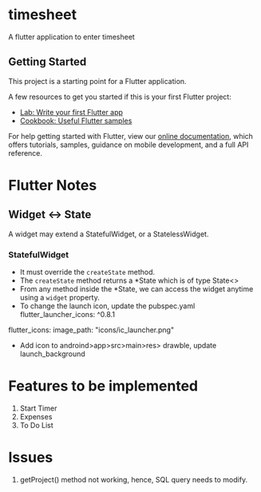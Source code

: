 # timesheet

A flutter application to enter timesheet

## Getting Started

This project is a starting point for a Flutter application.

A few resources to get you started if this is your first Flutter project:

- [Lab: Write your first Flutter app](https://flutter.dev/docs/get-started/codelab)
- [Cookbook: Useful Flutter samples](https://flutter.dev/docs/cookbook)

For help getting started with Flutter, view our
[online documentation](https://flutter.dev/docs), which offers tutorials,
samples, guidance on mobile development, and a full API reference.

# Flutter Notes

## Widget <-> State

A widget may extend a StatefulWidget, or a StatelessWidget.

### StatefulWidget

 * It must override the `createState` method.
 * The `createState` method returns a *State which is of type State<>
 * From any method inside the *State, we can access the widget anytime using a `widget` property.
 * To change the launch icon, update the pubspec.yaml
 flutter_launcher_icons: ^0.8.1
 
 flutter_icons:
   image_path: "icons/ic_launcher.png"
 * Add icon to androind>app>src>main>res> drawble, update launch_background
  <item>
     <bitmap
         android:gravity="center"
         android:src="@drawable/ic_launcher" />
     </item>

# Features to be implemented
1. Start Timer
2. Expenses
3. To Do List

# Issues
1. getProject() method not working, hence, SQL query needs to modify.